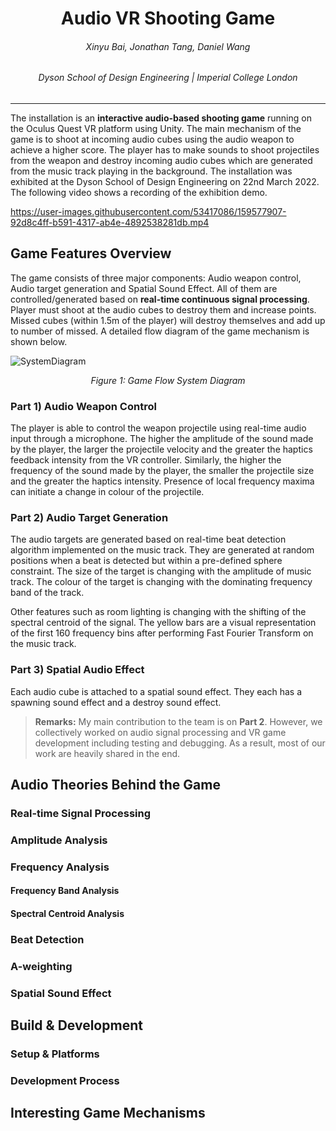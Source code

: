 <h1 align="center">
  Audio VR Shooting Game
</h1>
<h6 align="center"> 
  Xinyu Bai, Jonathan Tang, Daniel Wang
</h6>
<h6 align="center"> 
  Dyson School of Design Engineering | Imperial College London
</h6>

***

The installation is an **interactive audio-based shooting game** running on the Oculus Quest VR platform using Unity. The main mechanism of the game is to shoot at incoming audio cubes using the audio weapon to achieve a higher score. The player has to make sounds to shoot projectiles from the weapon and destroy incoming audio cubes which are generated from the music track playing in the background. The installation was exhibited at the Dyson School of Design Engineering on 22nd March 2022. The following video shows a recording of the exhibition demo.

https://user-images.githubusercontent.com/53417086/159577907-92d8c4ff-b591-4317-ab4e-4892538281db.mp4

## Game Features Overview
The game consists of three major components: Audio weapon control, Audio target generation and Spatial Sound Effect. All of them are controlled/generated based on **real-time continuous signal processing**. Player must shoot at the audio cubes to destroy them and increase points. Missed cubes (within 1.5m of the player) will destroy themselves and add up to number of missed. A detailed flow diagram of the game mechanism is shown below.

![SystemDiagram](https://user-images.githubusercontent.com/53417086/159578853-41d1c046-01ff-4962-963f-0a73cdd8b531.svg)
<p align = "center"><em>Figure 1: Game Flow System Diagram</em></p>

### Part 1) Audio Weapon Control
The player is able to control the weapon projectile using real-time audio input through a microphone. The higher the amplitude of the sound made by the player, the larger the projectile velocity and the greater the haptics feedback intensity from the VR controller. Similarly, the higher the frequency of the sound made by the player, the smaller the projectile size and the greater the haptics intensity. Presence of local frequency maxima can initiate a change in colour of the projectile.

### Part 2) Audio Target Generation
The audio targets are generated based on real-time beat detection algorithm implemented on the music track. They are generated at random positions when a beat is detected but within a pre-defined sphere constraint. The size of the target is changing with the amplitude of music track. The colour of the target is changing with the dominating frequency band of the track.

Other features such as room lighting is changing with the shifting of the spectral centroid of the signal. The yellow bars are a visual representation of the first 160 frequency bins after performing Fast Fourier Transform on the music track.

### Part 3) Spatial Audio Effect
Each audio cube is attached to a spatial sound effect. They each has a spawning sound effect and a destroy sound effect. 

> **Remarks:** My main contribution to the team is on **Part 2**. However, we collectively worked on audio signal processing and VR game development including testing and debugging. As a result, most of our work are heavily shared in the end.

## Audio Theories Behind the Game

### Real-time Signal Processing
### Amplitude Analysis
### Frequency Analysis
#### Frequency Band Analysis
#### Spectral Centroid Analysis
### Beat Detection
### A-weighting
### Spatial Sound Effect

## Build & Development
### Setup & Platforms
### Development Process

## Interesting Game Mechanisms



